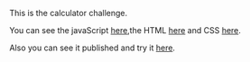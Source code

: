 This is the calculator challenge.

You can see the javaScript [here](https://github.com/IMartinMenendez/Calculator-challenge/blob/master/index.js),the HTML [here](https://github.com/IMartinMenendez/Calculator-challenge/blob/master/index.html) and CSS [here](https://github.com/IMartinMenendez/Calculator-challenge/blob/master/style.css).

Also you can see it published and try it [here](https://imartinmenendez.github.io/Calculator-challenge/).
